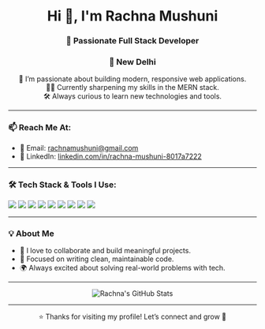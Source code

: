 <h1 align="center">Hi 👋, I'm Rachna Mushuni</h1>
<h3 align="center">🚀 Passionate Full Stack Developer</h3>

<h3 align="center">📍 New Delhi</h3>

<p align="center">
  🌱 I’m passionate about building modern, responsive web applications.<br/>
  👩‍💻 Currently sharpening my skills in the MERN stack.<br/>
  🛠️ Always curious to learn new technologies and tools.
</p>

---

### 📫 Reach Me At:
- 📧 Email: [rachnamushuni@gmail.com](mailto:rachnamushuni@gmail.com)  
- 💼 LinkedIn: [linkedin.com/in/rachna-mushuni-8017a7222](https://www.linkedin.com/in/rachna-mushuni-8017a7222/)

---

### 🛠️ Tech Stack & Tools I Use:
<p align="left">
  <img src="https://img.shields.io/badge/HTML5-E34F26?style=for-the-badge&logo=html5&logoColor=white"/>
  <img src="https://img.shields.io/badge/CSS3-1572B6?style=for-the-badge&logo=css3&logoColor=white"/>
  <img src="https://img.shields.io/badge/JavaScript-F7DF1E?style=for-the-badge&logo=javascript&logoColor=black"/>
  <img src="https://img.shields.io/badge/React-61DAFB?style=for-the-badge&logo=react&logoColor=black"/>
  <img src="https://img.shields.io/badge/Node.js-339933?style=for-the-badge&logo=nodedotjs&logoColor=white"/>
  <img src="https://img.shields.io/badge/Express.js-000000?style=for-the-badge&logo=express&logoColor=white"/>
  <img src="https://img.shields.io/badge/MongoDB-47A248?style=for-the-badge&logo=mongodb&logoColor=white"/>
  <img src="https://img.shields.io/badge/Git-F05032?style=for-the-badge&logo=git&logoColor=white"/>
  <img src="https://img.shields.io/badge/GitHub-181717?style=for-the-badge&logo=github&logoColor=white"/>
</p>

---

### 💡 About Me
- 💬 I love to collaborate and build meaningful projects.
- 🎯 Focused on writing clean, maintainable code.
- 🌍 Always excited about solving real-world problems with tech.

---

<p align="center">
  <img src="https://github-readme-stats.vercel.app/api?username=RachnaMushuni&show_icons=true&theme=radical" alt="Rachna's GitHub Stats"/>
</p>

---

<p align="center">⭐️ Thanks for visiting my profile!  
Let’s connect and grow  🚀 </p>
